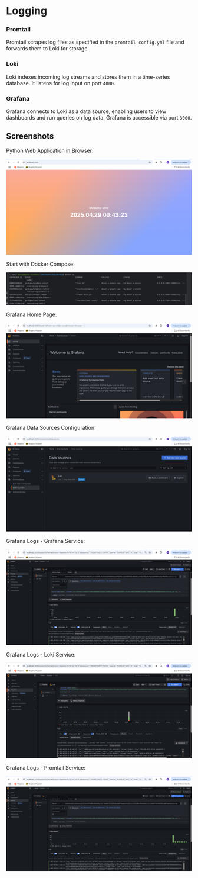 # Logging

### Promtail

Promtail scrapes log files as specified in the `promtail-config.yml`
file and forwards them to Loki for storage.

### Loki

Loki indexes incoming log streams and stores them in a time-series database.
It listens for log input on port `4000`.

### Grafana

Grafana connects to Loki as a data source,
enabling users to view dashboards and run queries on log data.
Grafana is accessible via port `3000`.

## Screenshots

Python Web Application in Browser:

![Python Application](./screenshots/app_python.png)

Start with Docker Compose:

![Docker Compose](./screenshots/docker_compose.png)

Grafana Home Page:

![Grafana Home](./screenshots/grafana_home.png)

Grafana Data Sources Configuration:

![Grafana Data Sources](./screenshots/grafana_sources.png)

Grafana Logs - Grafana Service:

![Grafana Logs - Grafana](./screenshots/grafana_service.png)

Grafana Logs - Loki Service:

![Grafana Logs - Loki](./screenshots/loki_service.png)

Grafana Logs - Promtail Service:

![Grafana Logs - Promtail](./screenshots/promtail_service.png)